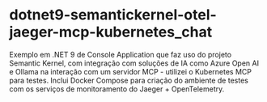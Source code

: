 # dotnet9-semantickernel-otel-jaeger-mcp-kubernetes_chat
Exemplo em .NET 9 de Console Application que faz uso do projeto Semantic Kernel, com integração com soluções de IA como Azure Open AI e Ollama na interação com um servidor MCP - utilizei o Kubernetes MCP para testes. Inclui Docker Compose para criação do ambiente de testes com os serviços de monitoramento do Jaeger + OpenTelemetry.
